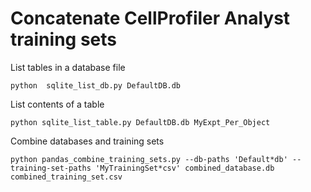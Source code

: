 # Concatenate CellProfiler Analyst training sets


List tables in a database file
```
python  sqlite_list_db.py DefaultDB.db
```

List contents of a table
```
python sqlite_list_table.py DefaultDB.db MyExpt_Per_Object
```

Combine databases and training sets
```
python pandas_combine_training_sets.py --db-paths 'Default*db' --training-set-paths 'MyTrainingSet*csv' combined_database.db combined_training_set.csv

```
